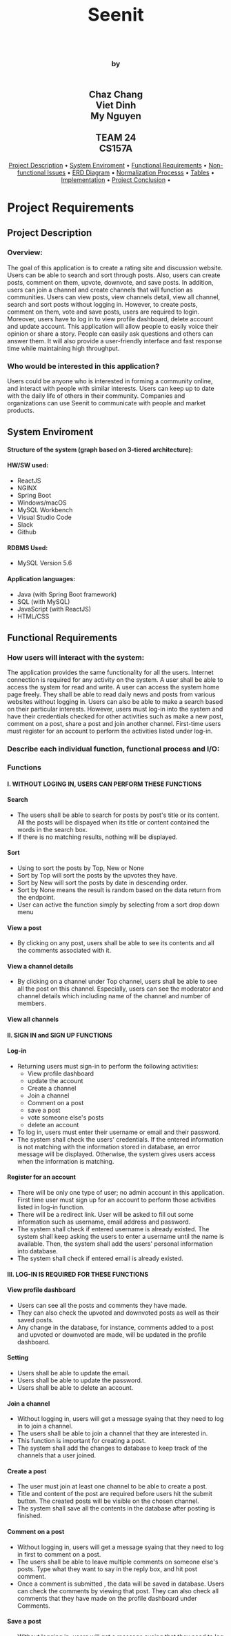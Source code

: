 <h1 align="center" style="font-size:300%;">
    <br>
    <br>
    Seenit  
    <br>
    <br>
</h1>

<h3 align="center">
    by
    <br>
    <br>
</h3>
<h2 align="center">
    Chaz Chang
    <br>
    Viet Dinh
    <br>
    My Nguyen
    <br>
    <br>
    TEAM 24
    <br>
    CS157A
</h2>

<p align="center">
  <a href="#project-description">Project Description</a> •
  <a href="#system-enviroment">System Enviroment</a> •
  <a href="#functional-requirements">Functional Requirements</a> •
  <a href="#non-functional-issues">Non-functional Issues</a> •
  <a href="#ERD Diagram">ERD Diagram</a> •
  <a href="#normalization">Normalization Processs</a> •
  <a href="#tables">Tables</a> •
  <a href="#implementation">Implementation</a> •
  <a href="#conclusion">Project Conclusion</a> •
</p>

# Project Requirements
## Project Description

### Overview:
The goal of this application is to create a rating site and discussion website. Users can be able to search and sort through posts. Also, users can create posts, comment on them, upvote, downvote, and save posts. In addition, users can join a channel and create channels that will function as communities. Users can view posts, view channels detail, view all channel, search and sort posts without logging in. However, to create posts, comment on them, vote and save posts, users are required to login. Moreover, users have to log in to view profile dashboard, delete account and update account. This application will allow people to easily voice their opinion or share a story. People can easily ask questions and others can answer them. It will also provide a user-friendly interface and fast response time while maintaining high throughput.

### Who would be interested in this application?
Users could be anyone who is interested in forming a community online, and interact with people with similar interests. Users can keep up to date with the daily life of others in their community. Companies and organizations can use Seenit to communicate with people and market products.

## System Enviroment
#### Structure of the system (graph based on 3-tiered architecture):




#### HW/SW used:
+ ReactJS
+ NGINX
+ Spring Boot
+ Windows/macOS
+ MySQL Workbench
+ Visual Studio Code
+ Slack
+ Github
  
#### RDBMS Used:
+ MySQL Version 5.6
  
#### Application languages:
+ Java (with Spring Boot framework)
+ SQL (with MySQL)
+ JavaScript (with ReactJS)
+ HTML/CSS

## Functional Requirements

### How users will interact with the system:
The application provides the same functionality for all the users. Internet connection is required for any activity on the system. A user shall be able to access the system for read and write. A user can access the system home page freely. They shall be able to read daily news and posts from various websites without logging in. Users can also be able to make a search based on their particular interests. However, users must log-in into the system and have their credentials checked for other activities such as make a new post, comment on a post, share a post and join another channel. First-time users must register for an account to perform the activities listed under log-in.

### Describe each individual function, functional process and I/O:
### Functions

#### I. WITHOUT LOGING IN, USERS CAN PERFORM THESE FUNCTIONS

#### Search 
+ The users shall be able to search for posts by post's title or its content. All the posts will be dispayed when its title or content contained the words in the search box.
+ If there is no matching results, nothing will be displayed.

#### Sort
+ Using to sort the posts by Top, New or None
+ Sort by Top will sort the posts by the upvotes they have.
+ Sort by New will sort the posts by date in descending order.
+ Sort by None means the result is random based on the data return from the endpoint.
+ User can active the function simply by selecting from a sort drop down menu 

#### View a post
+ By clicking on any post, users shall be able to see its contents and all the comments associated with it.

#### View a channel details
+ By clicking on a channel under Top channel, users shall be able to see all the post on this channel. Especially, users can see the moderator and channel details which including name of the channel and number of members.

#### View all channels

#### II. SIGN IN and SIGN UP FUNCTIONS

#### Log-in
+ Returning users must sign-in to perform the following activities: 
	+ View profile dashboard
	+ update the account
	+ Create a channel
	+ Join a channel
	+ Comment on a post
	+ save a post
	+ vote someone else's posts
	+ delete an account
+ To log in, users must enter their username or email and their password.
+ The system shall check the users' credentials. If the entered information is not matching with the information stored in database, an error message will be displayed. Otherwise, the system gives users access when the information is matching.

#### Register for an account
+ There will be only one type of user; no admin account in this application. First time user must sign up for an account to perform those activities listed in log-in function.
+ There will be a redirect link. User will be asked to fill out some information such as username, email address and password.
+ The system shall check if entered username is already existed. The system shall keep asking the users to enter a username until the name is available. Then, the system shall add the users' personal information into database.
+ The system shall check if entered email is already existed.

#### III. LOG-IN IS REQUIRED FOR THESE FUNCTIONS

#### View profile dashboard
+ Users can see all the posts and comments they have made.
+ They can also check the upvoted and downvoted posts as well as their saved posts. 
+ Any change in the database, for instance, comments added to a post and upvoted or downvoted are made, will be updated in the profile dashboard.

#### Setting
+ Users shall be able to update the email.
+ Users shall be able to update the password.
+ Users shall be able to delete an account.

#### Join a channel
+ Without logging in, users will get a message syaing that they need to log in to join a channel.
+ The users shall be able to join a channel that they are interested in. 
+ This function is important for creating a post.
+ The system shall add the changes to database to keep track of the channels that a user joined.

#### Create a post
+ The user must join at least one channel to be able to create a post.
+ Title and content of the post are required before users hit the submit button. The created posts will be visible on the chosen channel.
+ The system shall save all the contents in the database after posting is finished.

#### Comment on a post
+ Without logging in, users will get a message syaing that they need to log in first to comment on a post.
+ The users shall be able to leave multiple comments on someone else's posts. Type what they want to say in the reply box, and hit post comment.
+ Once a comment is submitted , the data will be saved in database. Users can check the comments by viewing that post. They can also check all comments that they have made on the profile dashboard under Comments.

#### Save a post
+ Without logging in, users will get a message syaing that they need to log in first to save any post.
+ Otherwise, they can be able to save that post if they are interested in a particular postThe saved posts will be automatically added to their profile.
+ By saving a post, users can always go to their profile to continue reading or comment on the posts.

#### Upvote

#### Downvote

## Non-functional Issues
### Graphical User Interface (GUI): 
There are many design principles when it comes to web design. For our website, we will use seven most popular principles, which are Visual Hierarchy, Divine Proportions, Hick's Law, Fitt's Law, Rule of Thirds, Gestalt Design Laws, and White Space and Clean Design.

+ Visual Hierarchy: Certain parts of our website will be more important than others. We want to make those parts easily been seen and noticed by users. For example the account button, the scrolling posts, the filters, and the search box.
+ Divine Proportions: The layout, the size of each components should follow the golden ratio which is 1.618. For example, if the layout width is 1200px, the width of the content area should be 742px.
+ Hick's Law: "Hick’s Law says that with every additional choice increases the time required to take a decision." So, we plan to minimize the options for dropdown menu buttons. This will encourage new users trying new functions.
+ Fitt't Law: Button's size needs to follow a set of rules. The size of the button is proportion to its using-frequency.
+ Rule of Thirds: Since our website will allow users to upload pictures. The size of a picture needs to follow the rule of thirds to make it more interesting.
+ Gestalt Design Laws: Filter buttons, sorting buttons will be grouped together. Buttons will have consistent sizes.
+ White Space and Clean Design: Website without white/blank space is hard to navigate. So, we will use white space to divide the components, boxes that have different functions.
  
### Security

### Access Control
+ Anyone with internet can access the website
+ A user will be able to view posts/channels and search without logging in
+ A user must login to create posts, comments, or channels
+ A user cannot edit posts or comments that belong to a different user
  
### Performance
+ Fast response time while maintaining high throughput
+ The MySQL database will be optimized so queries don't take too long. The right data types and efficient SQL queries will make the database accesses faster and the database size smaller
+ ReactJS will be used to build the User Interface. ReactJS will allow the user to navigate through the application quickly by dynamically changing the current page instead of loading a whole new page from the server
  
### Scalability
+ Able to add new functions and features while developing the app

# Project Design

### Update ERD
INSERT PICTURE

#### List all completely non-trivial FDs that apply to your design. 

#### Convert ER to schemas
+ Users(​id​, email, username, password, created_at, avartar_url)
+ Posts(​id​, title, content, created_at, updated_at)
+ Comments(​id​, content, created_at, updated_at)
+ Channels(​id​, name, banner_url) 

+ Create_Post(​user_id​, ​post_id​, points)
+ Create_Com(​user_id​, ​com_id​,points)
+ Have(​post_id​, ​com_id​)
+ Have_Com(​parent_id​, ​child_id​)
+ Save(​user_id​, ​post_id​)
+ Vote_Post(​user_id​, ​post_id​, up_down)
+ Vote_Com(​user_id​, ​com_id​, up_down)
+ Contain(​post_id​, ​channel_id​)
+ Own(​user_id​, ​channel_id​)
+ Moderate(​user_id​, ​channel_id​)
+ Subscribe(​user_id​, ​channel_id​)

#### Explanation for each entity set and relationship, write a short description in plain English of what it represents or models.
Entity sets​:
+ Users: has ID number (PK), email, username, password, points, created_at, and avatar_url (image url). Stores user data
+ Posts: has ID number (unique), title, content, created_at, and updated_at. Stores Post data
+ Comments: has ID (PK), content, created_at, and updated_at. Stores comment data in a Post.
+ Channels: has ID (PK), name, and banner_url(image banner). Channel is also represented by unique id. Stores channel data

Relationships:
+ Own: has a channel_id and user_id. Stores who owns which channels
+ Moderate: has a channel_id and user_id. Stores who moderates which channels
+ Subscribe: has a channel_id and user_id. Stores who subscribes to which channels
+ Contain: has a channel_id and post_id. Stores which channels contain which posts
+ Create_Post: has post_id, user_id, and points. Stores which posts are created by which users. Also stores the number of points a post has
+ Create_Com: has comment_id, user_id, and points. Stores which comments are created by which users. Also stores the number of points a comment has.
+ Vote_Post: has post_id, user_id, and up_down. Stores which posts are voted up or down by which users
+ Vote_Com: has comment_id, user_id, and up_down. Stores which comments are voted up or down by which users
+ Save: has user_id and post_id. Users can share a post to save it so that they can read the post again later.
+ Have: has post_id (parent) and comment_id (child). Stores which posts have which comment replies
+ Have_Com: has comment_id1 (parent) and comment_id2 (child). Stores which comments have which comment replies

### Perform the normalization process, and perfect the relational database schemas to BCNF

### Create and show at least 10 tables according to schemas and model the data stored in the database (Each table must contains at least 15 tuple instances.) 

# Implementation

### Detail explanations of how your DB application system was implemented.

### Keep tracks of implementations from design
 
+ Identify the entities, attributes, dependences, relationships, constraints, etc. (show screenshots of  corresponding tables, GUI, execution results, and so on.)

+ Show functions/features associated with query, insertion, updating, and deletion operations. (Screenshots)

+ Procedures (step by step) of how to set up and run your system

# Project Conclusion

### Statements from each team member about Lesson Learned from this DB project

### Future improvement of your DB application
